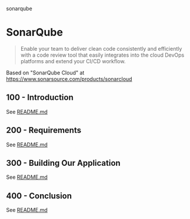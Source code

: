 sonarqube
# SonarQube

> Enable your team to deliver clean code consistently and efficiently with a code review tool that easily integrates into the cloud DevOps platforms and extend your CI/CD workflow.

Based on "SonarQube Cloud" at https://www.sonarsource.com/products/sonarcloud

## 100 - Introduction

See [README.md](./100/README.md)

## 200 - Requirements

See [README.md](./200/README.md)

## 300 - Building Our Application

See [README.md](./300/README.md)

## 400 - Conclusion

See [README.md](./400/README.md)
